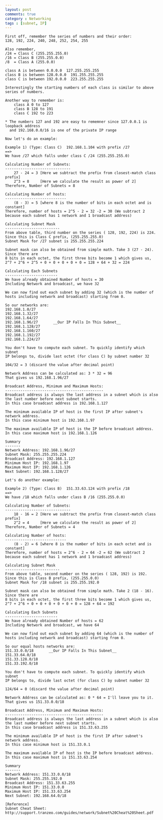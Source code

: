 ```yaml
---
layout: post
comments: true
category : Networking
tags : [subnet, IP]
---
```

    First off, remember the series of numbers and their order:
    128, 192, 224, 240, 248, 252, 254, 255

    Also remember,
    /24 = Class C (255.255.255.0)
    /16 = Class B (255.255.0.0)
    /8  = Class A (255.0.0)

    class A is between 0.0.0.0  127.255.255.255
    class B is between 128.0.0.0  191.255.255.255
    class C is between 192.0.0.0  223.255.255.255

    Interestingly the starting numbers of each class is similar to above series of numbers.

    Another way to remember is:
        class A 0 to 127
        class B 128 to 191
        class C 192 to 223

    * The numbers 127 and 192 are easy to rememner since 127.0.0.1 is loopback address
      and 192.168.0.0/16 is one of the private IP range

    Now let's do an example:

    Example 1) (Type: Class C)  192.168.1.104 with prefix /27
    ==>
    We have /27 which falls under class C /24 (255.255.255.0)

    Calculating Number of Subnets:
    ------------------------------
        27 - 24 = 3	[Here we subtract the prefix from closest-match class prefix]
        2^3 = 8		[Here we calculate the result as power of 2]
    Therefore, Number of Subnets = 8

    Calculating Number of hosts:
    ----------------------------
        (8 - 3) = 5 [where 8 is the number of bits in each octet and is constant]
    Therefore, number of hosts = 2^5 - 2 = 32 -2 = 30 (We subtract 2 because each subnet has 1 network and 1 broadcast address)

    Calculating Subnet Mask
    -------------------------
    From above table, third number on the series ( 128, 192, 224) is 224. Since this is Class C prefix, (255.255.255.0)
    Subnet Mask for /27 subnet is 255.255.255.224

    Subnet mask can also be obtained from simple math. Take 3 (27 - 24). Since there are
    8 bits in each octet, the first three bits become 1 which gives us,
    2^7 + 2^6 + 2^5 + 0 + 0 + 0 + 0 + 0 = 128 + 64 + 32 = 224

    Calculating Each Subnets
    ------------------------
    We have already obtained Number of hosts = 30 
    Including Network and broadcast, we have 32

    We can now find out each subnet by adding 32 (which is the number of hosts including network and broadcast) starting from 0.

    So our networks are:
    192.168.1.0/27
    192.168.1.32/27
    192.168.1.64/27
    192.168.1.96/27       __Our IP Falls In This Subnet__
    192.168.1.128/27		
    192.168.1.160/27
    192.168.1.192/27
    192.168.1.224/27

    You don't have to compute each subnet. To quickly identify which subnet 
    IP belongs to, divide last octet (for class C) by subnet number 32

    104/32 = 3 (discard the value after decimal point)

    Network Address can be calculated as: 3 * 32 = 96
    That gives us 192.168.1.96/27

    Broadcast Address, Minimum and Maximum Hosts:
    ---------------------------------------------
    Broadcast address is always the last address in a subnet which is also the last number before next subnet starts.
    In this case broadcast address is 192.168.1.127

    The minimum available IP of host is the first IP after subnet's network address.
    In this case minimum host is 192.168.1.97

    The maximum available IP of host is the IP before broadcast address.
    In this case maximum host is 192.168.1.126

    Summary
    -------
    Network Address: 192.168.1.96/27
    Subnet Mask: 255.255.255.224
    Broadcast Address: 192.168.1.127
    Minimum Host IP: 192.168.1.97
    Maximum Host IP: 192.168.1.126
    Next Subnet: 192.168.1.128/27

    Let's do another example:

    Example 2) (Type: Class B)  151.33.63.124 with prefix /18
    ==>
    We have /18 which falls under class B /16 (255.255.0.0)

    Calculating Number of Subnets:
    ------------------------------
        18 - 16 = 2	[Here we subtract the prefix from closest-match class prefix]
        2^2 = 4		[Here we calculate the result as power of 2]
    Therefore, Number of Subnets = 4

    Calculating Number of hosts:
    ----------------------------
        (8 - 2) = 6 [where 8 is the number of bits in each octet and is constant]
    Therefore, number of hosts = 2^6 - 2 = 64 -2 = 62 (We subtract 2 because each subnet has 1 network and 1 broadcast address)

    Calculating Subnet Mask
    -------------------------
    From above table, second number on the series ( 128, 192) is 192. Since this is Class B prefix, (255.255.0.0)
    Subnet Mask for /18 subnet is 255.255.192.0

    Subnet mask can also be obtained from simple math. Take 2 (18 - 16). Since there are
    8 bits in each octet, the first three bits become 1 which gives us,
    2^7 + 2^6 + 0 + 0 + 0 + 0 + 0 + 0 = 128 + 64 = 192

    Calculating Each Subnets
    ------------------------
    We have already obtained Number of hosts = 62
    Including Network and broadcast, we have 64

    We can now find out each subnet by adding 64 (which is the number of hosts including network and broadcast) starting from 0.

    So our equal hosts networks are:
    151.33.0.0/18       __Our IP Falls In This Subnet__
    151.33.64.0/18
    151.33.128.0/18	
    151.33.192.0/18

    You don't have to compute each subnet. To quickly identify which subnet 
    IP belongs to, divide last octet (for class C) by subnet number 32

    124/64 = 0 (discard the value after decimal point)

    Network Address can be calculated as: 0 * 64 = I'll leave you to it.
    That gives us 151.33.0.0/18

    Broadcast Address, Minimum and Maximum Hosts:
    ---------------------------------------------
    Broadcast address is always the last address in a subnet which is also the last number before next subnet starts.
    In this case broadcast address is 151.33.63.255

    The minimum available IP of host is the first IP after subnet's network address.
    In this case minimum host is 151.33.0.1

    The maximum available IP of host is the IP before broadcast address.
    In this case maximum host is 151.33.63.254

    Summary
    -------
    Network Address: 151.33.0.0/18
    Subnet Mask: 255.255.192.0
    Broadcast Address: 151.33.63.255
    Minimum Host IP: 151.33.0.0
    Maximum Host IP: 151.33.63.254
    Next Subnet: 192.168.64.0/18

    [Reference]
    Subnet Cheat Sheet: http://support.tranzeo.com/guides/network/Subnet%20Cheat%20Sheet.pdf
